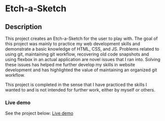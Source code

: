 # Etch-a-Sketch
## Description
This project creates an Etch-a-Sketch for the user to play with. The goal of this project was mainly to practice my web development skills and demonstrate a basic knowledge of HTML, CSS, and JS. Problems related to using git, maintaining git workflow, recovering old code snapshots and using flexbox in an actual application are novel issues that I ran into. Solving these issues has helped me further develop my skills in website development and has highlighted the value of maintaining an organized git workflow. 

This project is completed in the sense that I have practiced the skills I wanted to and is not intended for further work, either by myself or others.

### Live demo
See the project below:
[Live demo](https://aryanjalali.github.io/etch_sketch/)